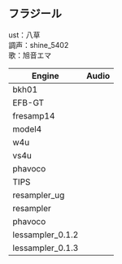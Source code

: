 ## フラジール

ust：八草  
調声：shine_5402  
歌：旭音エマ  



| Engine           | Audio                                                        |
| ---------------- | ------------------------------------------------------------ |
| bkh01            | <audio src="/lessampler/demo/furajiru/bkh01_MP3.mp3" ></audio> |
| EFB-GT           | <audio src="/lessampler/demo/furajiru/EFB-GT_MP3.mp3" ></audio> |
| fresamp14        | <audio src="/lessampler/demo/furajiru/fresamp14_MP3.mp3" ></audio> |
| model4           | <audio src="/lessampler/demo/furajiru/model4_MP3.mp3" ></audio> |
| w4u              | <audio src="/lessampler/demo/furajiru/w4u_MP3.mp3" ></audio> |
| vs4u             | <audio src="/lessampler/demo/furajiru/vs4u_MP3.mp3" ></audio> |
| phavoco          | <audio src="/lessampler/demo/furajiru/phavoco_MP3.mp3" ></audio> |
| TIPS             | <audio src="/lessampler/demo/furajiru/TIPS_MP3.mp3" ></audio> |
| resampler_ug     | <audio src="/lessampler/demo/furajiru/resampler_ug_MP3.mp3" ></audio> |
| resampler        | <audio src="/lessampler/demo/furajiru/resampler_MP3.mp3" ></audio> |
| phavoco          | <audio src="/lessampler/demo/furajiru/phavoco_MP3.mp3" ></audio> |
| lessampler_0.1.2 | <audio src="/lessampler/demo/furajiru/lessampler_0.1.2_MP3.mp3" ></audio> |
| lessampler_0.1.3 | <audio src="/lessampler/demo/furajiru/lessampler_0.1.3_MP3.mp3" ></audio> |

